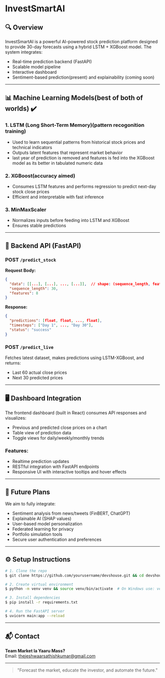 # InvestSmartAI

## 🔍 Overview
InvestSmartAI is a powerful AI-powered stock prediction platform designed to provide 30-day forecasts using a hybrid LSTM + XGBoost model. The system integrates:
- Real-time prediction backend (FastAPI)
- Scalable model pipeline
- Interactive dashboard
- Sentiment-based prediction(present) and explainability (coming soon)




---

## 📊 Machine Learning Models(best of both of worlds) ✔️
### 1. **LSTM (Long Short-Term Memory)(pattern recogonition training)**
- Used to learn sequential patterns from historical stock prices and technical indicators
- Outputs latent features that represent market behavior
- last year of prediction is removed and features is fed into the XGBoost model as its better in tabulated numeric data 

### 2. **XGBoost(accuracy aimed)**
- Consumes LSTM features and performs regression to predict next-day stock close prices
- Efficient and interpretable with fast inference

### 3. **MinMaxScaler**
- Normalizes inputs before feeding into LSTM and XGBoost
- Ensures stable predictions

---

## 🔁 Backend API (FastAPI)

### POST `/predict_stock`
**Request Body:**
```json
{
  "data": [[...], [...], ..., [...]],  // shape: (sequence_length, features)
  "sequence_length": 30,
  "features": 8
}
```

**Response:**
```json
{
  "predictions": [float, float, ..., float],
  "timesteps": ["Day 1", ..., "Day 30"],
  "status": "success"
}
```

### POST `/predict_live`
Fetches latest dataset, makes predictions using LSTM-XGBoost, and returns:
- Last 60 actual close prices
- Next 30 predicted prices

---

## 🖥 Dashboard Integration
The frontend dashboard (built in React) consumes API responses and visualizes:
- Previous and predicted close prices on a chart
- Table view of prediction data
- Toggle views for daily/weekly/monthly trends

### Features:
- Realtime prediction updates
- RESTful integration with FastAPI endpoints
- Responsive UI with interactive tooltips and hover effects

---

## 🚀 Future Plans
We aim to fully integrate:
- Sentiment analysis from news/tweets (FinBERT, ChatGPT)
- Explainable AI (SHAP values)
- User-based model personalization
- Federated learning for privacy
- Portfolio simulation tools
- Secure user authentication and preferences

---

## ⚙️ Setup Instructions
```bash
# 1. Clone the repo
$ git clone https://github.com/yourusername/devshouse.git && cd devshouse

# 2. Create virtual environment
$ python -m venv venv && source venv/bin/activate  # On Windows use: venv\Scripts\activate

# 3. Install dependencies
$ pip install -r requirements.txt

# 4. Run the FastAPI server
$ uvicorn main:app --reload
```


---

## 📬 Contact
**Team Market la Yaaru Mass?**  
Email: thejeshwaarsathishkumar@gmail.com

---

> "Forecast the market, educate the investor, and automate the future."

